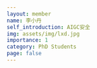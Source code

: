 ```yaml
---
layout: member
name: 李小丹
self_introduction: AIGC安全 
img: assets/img/lxd.jpg
importance: 1
category: PhD Students
page: false
---
```



